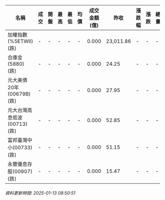 | 名稱 | 成交 | 開盤 | 最高 | 最低 | 均價 | 成交金額(億) | 昨收 | 漲跌幅 | 漲跌 | 總量 | 昨量 | 振幅 |
| -------- | -------- | -------- | -------- |-------- | -------- | -------- |-------- |-------- |-------- | -------- | -------- |-------- |
|加權指數(%5ETWII) (跌)|-|-|-|-|-|0.000|23,011.86|-|-|-|-|0.00%|
|合庫金(5880) (跌)|-|-|-|-|-|0.000|24.25|-|-|-|-|0.00%|
|元大美債20年(00679B) (跌)|-|-|-|-|-|0.000|27.95|-|-|-|-|0.00%|
|元大台灣高息低波(00713) (跌)|-|-|-|-|-|0.000|52.85|-|-|-|-|0.00%|
|富邦臺灣中小(00733) (跌)|-|-|-|-|-|0.000|51.15|-|-|-|-|0.00%|
|永豐優息存股(00907) (跌)|-|-|-|-|-|0.000|15.47|-|-|-|-|0.00%|
###### 資料更新時間: 2025-01-13 08:50:51